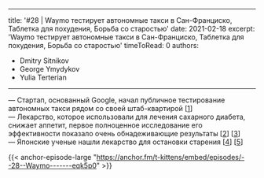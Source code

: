 
---
title: '#28 | Waymo тестирует автономные такси в Сан-Франциско, Таблетка для похудения, Борьба со старостью'
date: 2021-02-18
excerpt: 'Waymo тестирует автономные такси в Сан-Франциско, Таблетка для похудения, Борьба со старостью'
timeToRead: 0
authors:
  - Dmitry Sitnikov
  - George Ymydykov
  - Yulia Terterian
---

— Стартап, основанный Google, начал публичное тестирование автономных такси рядом со своей штаб-квартирой [[1](https://venturebeat.com/2021/02/17/waymo-begins-robo-taxi-tests-in-san-francisco/)]<br/>
— Лекарство, которое использовали для лечения сахарного диабета, снижает аппетит, первое полноценное исследование его эффективности показало очень обнадеживающие результаты [[2](https://www.nytimes.com/2021/02/10/health/obesity-weight-loss-drug-semaglutide.html)] [[3](https://www.gwern.net/docs/longevity/2021-wilding.pdf)]<br/>
— Японские ученые нашли лекарство для остановки старения [[4](https://ria.ru/20210218/starenie-1597941154.html)] [[5](https://science.sciencemag.org/content/371/6526/265)]

{{< anchor-episode-large "https://anchor.fm/t-kittens/embed/episodes/--28--Waymo-------eqk5p0" >}}
